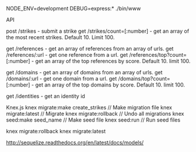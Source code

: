 NODE_ENV=development DEBUG=express:* ./bin/www


API

post /strikes                        - submit a strike
get  /strikes/count=[:number]        - get an array of the most recent strikes. Default 10. Limit 100.

get  /references                     - get an array of references from an array of urls.
get  /references/:url                - get one reference from a url.
get  /references/top?count=[:number] - get an array of the top references by score. Default 10. limit 100.

get  /domains                        - get an array of domains from an array of urls.
get  /domains/:url                   - get one domain from a url.
get  /domains/top?count=[:number]    - get an array of the top domains by score. Default 10. limit 100.

get /identities                      - get an identity id




Knex.js
knex migrate:make create_strikes // Make migration file
knex migrate:latest // Migrate
knex migrate:rollback // Undo all migrations
knex seed:make seed_name // Make seed file
knex seed:run // Run seed files

knex migrate:rollback
knex migrate:latest

http://sequelize.readthedocs.org/en/latest/docs/models/
